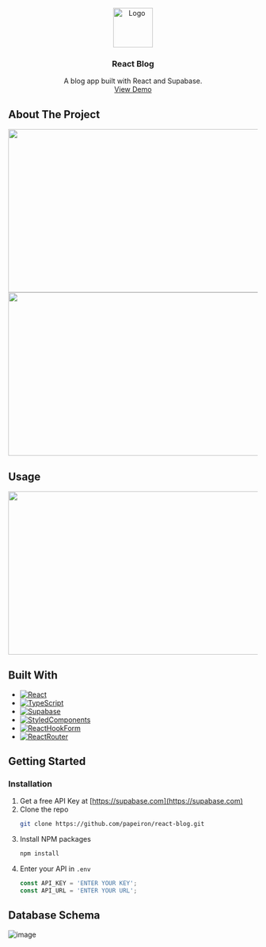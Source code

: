
<!-- PROJECT LOGO -->
<br />
<div align="center">
  <a href="https://github.com/othneildrew/Best-README-Template">
    <img src="https://reactts-blog.netlify.app/logo.png" alt="Logo" width="80" height="80">
  </a>

  <h3 align="center">React Blog</h3>

  <p align="center">
    A blog app built with React and Supabase.
    <br />
    <a href="reactts-blog.netlify.app">View Demo</a>
  </p>
</div>

<!-- ABOUT THE PROJECT -->
## About The Project
<div align='left'>
  
<img src="https://github.com/papeiron/react-blog/assets/151983680/6e0856be-9511-445c-9f8d-b60d8cd32ef3" width="600" height="330">
<br/>
<img src="https://github.com/papeiron/react-blog/assets/151983680/348dddcb-c772-4b18-8754-559e38e62f75" width="600" height="330">
</div>

<!-- ![supasnap-2024-04-16-05 54 35](https://github.com/papeiron/react-blog/assets/151983680/348dddcb-c772-4b18-8754-559e38e62f75) -->


## Usage
<div align='left'>
  <img src="https://github.com/papeiron/react-blog/assets/151983680/4e549542-e582-433b-9e1c-82bcd1c14927" width="600" height="330">
</div>


## Built With

* [![React][React.js]][React-url]
* [![TypeScript][TypeScript.com]][TypeScript-url]
* [![Supabase][Supabase.com]][Supabase-url]
* [![StyledComponents][StyledComponents.com]][StyledComponents-url]
* [![ReactHookForm][ReactHookForm.com]][ReactHookForm-url]
* [![ReactRouter][ReactRouter.com]][ReactRouter-url]


## Getting Started

### Installation

1. Get a free API Key at [https://supabase.com](https://supabase.com)
2. Clone the repo
   ```sh
   git clone https://github.com/papeiron/react-blog.git
   ```
3. Install NPM packages
   ```sh
   npm install
   ```
4. Enter your API in `.env`
   ```js
   const API_KEY = 'ENTER YOUR KEY';
   const API_URL = 'ENTER YOUR URL';
   ```

## Database Schema
![image](https://github.com/papeiron/react-blog/assets/151983680/2196b842-479c-4062-85a3-c1b2ad91209c)




<!-- MARKDOWN LINKS & IMAGES -->
<!-- https://www.markdownguide.org/basic-syntax/#reference-style-links -->
[contributors-shield]: https://img.shields.io/github/contributors/othneildrew/Best-README-Template.svg?style=for-the-badge
[contributors-url]: https://github.com/othneildrew/Best-README-Template/graphs/contributors
[forks-shield]: https://img.shields.io/github/forks/othneildrew/Best-README-Template.svg?style=for-the-badge
[forks-url]: https://github.com/othneildrew/Best-README-Template/network/members
[stars-shield]: https://img.shields.io/github/stars/othneildrew/Best-README-Template.svg?style=for-the-badge
[stars-url]: https://github.com/othneildrew/Best-README-Template/stargazers
[issues-shield]: https://img.shields.io/github/issues/othneildrew/Best-README-Template.svg?style=for-the-badge
[issues-url]: https://github.com/othneildrew/Best-README-Template/issues
[license-shield]: https://img.shields.io/github/license/othneildrew/Best-README-Template.svg?style=for-the-badge
[license-url]: https://github.com/othneildrew/Best-README-Template/blob/master/LICENSE.txt
[linkedin-shield]: https://img.shields.io/badge/-LinkedIn-black.svg?style=for-the-badge&logo=linkedin&colorB=555
[linkedin-url]: https://linkedin.com/in/othneildrew


[React.js]: https://img.shields.io/badge/React-20232A?style=for-the-badge&logo=react&logoColor=61DAFB
[React-url]: https://reactjs.org/

[TypeScript.com]: https://img.shields.io/badge/TypeScript-007ACC?style=for-the-badge&logo=typescript&logoColor=white
[TypeScript-url]: https://www.typescriptlang.org

[StyledComponents.com]: https://img.shields.io/badge/styled--components-DB7093?style=for-the-badge&logo=styled-components&logoColor=white
[StyledComponents-url]: https://styled-components.com

[Supabase.com]: https://img.shields.io/badge/Supabase-181818?style=for-the-badge&logo=supabase&logoColor=white
[Supabase-url]: supabase.com

[ReactHookForm.com]: https://img.shields.io/badge/React%20Hook%20Form-%23EC5990.svg?style=for-the-badge&logo=reacthookform&logoColor=white
[ReactHookForm-url]: https://react-hook-form.com

[ReactRouter.com]: https://img.shields.io/badge/React_Router-CA4245?style=for-the-badge&logo=react-router&logoColor=white
[ReactRouter-url]: https://reactrouter.com/en/main





